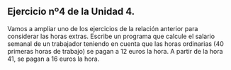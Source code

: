 ## Ejercicio nº4 de la Unidad 4.

Vamos a ampliar uno de los ejercicios de la relación anterior para considerar
las horas extras. Escribe un programa que calcule el salario semanal de un
trabajador teniendo en cuenta que las horas ordinarias (40 primeras horas de
trabajo) se pagan a 12 euros la hora. A partir de la hora 41, se pagan a 16 euros
la hora.